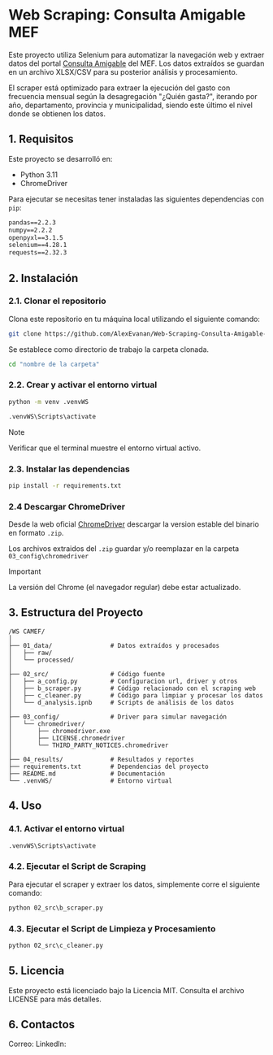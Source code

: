 # Web Scraping: Consulta Amigable MEF
Este proyecto utiliza Selenium para automatizar la navegación web y extraer datos del portal [Consulta Amigable](https://apps5.mineco.gob.pe/transparencia/Mensual/default.aspx) del MEF. Los datos extraídos se guardan en un archivo XLSX/CSV para su posterior análisis y procesamiento.

El scraper está optimizado para extraer la ejecución del gasto con frecuencia mensual según la desagregación "¿Quién gasta?", iterando por año, departamento, provincia y municipalidad, siendo este último el nivel donde se obtienen los datos.


## 1. Requisitos

Este proyecto se desarrolló en:
* Python 3.11
* ChromeDriver

Para ejecutar se necesitas tener instaladas las siguientes dependencias con ```pip```:

```cmd
pandas==2.2.3
numpy==2.2.2
openpyxl==3.1.5
selenium==4.28.1
requests==2.32.3
```

## 2. Instalación

### 2.1. Clonar el repositorio
Clona este repositorio en tu máquina local utilizando el siguiente comando:
```bash
git clone https://github.com/AlexEvanan/Web-Scraping-Consulta-Amigable-MEF.git
```

Se establece como directorio de trabajo la carpeta clonada.
```bash
cd "nombre de la carpeta"
```

### 2.2. Crear y activar el entorno virtual

```bash
python -m venv .venvWS
```

```bash
.venvWS\Scripts\activate
```

> [!NOTE]
> Verificar que el terminal muestre el entorno virtual activo.

### 2.3. Instalar las dependencias
```cmd
pip install -r requirements.txt
```

### 2.4 Descargar ChromeDriver
Desde la web oficial  [ChromeDriver](https://googlechromelabs.github.io/chrome-for-testing/#stable) descargar la version estable del binario en formato ```.zip```.

Los archivos extraidos del  ```.zip``` guardar y/o reemplazar en la carpeta ```03_config\chromedriver```

> [!IMPORTANT] 
> La versión del Chrome (el navegador regular) debe estar actualizado. 

## 3. Estructura del Proyecto

```
/WS CAMEF/
│
├── 01_data/                # Datos extraídos y procesados
│   ├── raw/                
│   └── processed/          
│
├── 02_src/                 # Código fuente
│   ├── a_config.py         # Configuracion url, driver y otros
│   ├── b_scraper.py        # Código relacionado con el scraping web
│   ├── c_cleaner.py        # Código para limpiar y procesar los datos
│   └── d_analysis.ipnb     # Scripts de análisis de los datos
│
├── 03_config/              # Driver para simular navegación
│   └── chromedriver/
│       ├── chromedriver.exe
│       ├── LICENSE.chromedriver
│       └── THIRD_PARTY_NOTICES.chromedriver
│           
├── 04_results/             # Resultados y reportes
├── requirements.txt        # Dependencias del proyecto
├── README.md               # Documentación
└── .venvWS/                # Entorno virtual
```

## 4. Uso

### 4.1. Activar el entorno virtual

```cmd
.venvWS\Scripts\activate
```

### 4.2. Ejecutar el Script de Scraping
Para ejecutar el scraper y extraer los datos, simplemente corre el siguiente comando:

```cmd
python 02_src\b_scraper.py
```

### 4.3. Ejecutar el Script de Limpieza y Procesamiento

```cmd
python 02_src\c_cleaner.py
```

## 5. Licencia
Este proyecto está licenciado bajo la Licencia MIT. Consulta el archivo LICENSE para más detalles.

## 6. Contactos
Correo:
LinkedIn: 